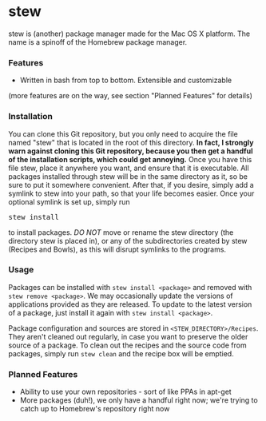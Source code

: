 stew
====

stew is (another) package manager made for the Mac OS X platform. The name is a spinoff of the Homebrew package manager.

### Features

- Written in bash from top to bottom. Extensible and customizable

(more features are on the way, see section "Planned Features" for details)


### Installation

You can clone this Git repository, but you only need to acquire the file named "stew" that is located in the root of this directory. **In fact, I strongly warn against cloning this Git repository, because you then get a handful of the installation scripts, which could get annoying.** Once you have this file stew, place it anywhere you want, and ensure that it is executable. All packages installed through stew will be in the same directory as it, so be sure to put it somewhere convenient. After that, if you desire, simply add a symlink to stew into your path, so that your life becomes easier. Once your optional symlink is set up, simply run
<pre>
stew install <package>
</pre>
to install packages. *DO NOT* move or rename the stew directory (the directory stew is placed in), or any of the subdirectories created by stew (Recipes and Bowls), as this will disrupt symlinks to the programs.

### Usage

Packages can be installed with `stew install <package>` and removed with `stew remove <package>`. We may occasionally update the versions of applications provided as they are released. To update to the latest version of a package, just install it again with `stew install <package>`.


Package configuration and sources are stored in `<STEW_DIRECTORY>/Recipes`. They aren't cleaned out regularly, in case you want to preserve the older source of a package. To clean out the recipes and the source code from packages, simply run `stew clean` and the recipe box will be emptied.

### Planned Features

- Ability to use your own repositories - sort of like PPAs in apt-get
- More packages (duh!), we only have a handful right now; we're trying to catch up to Homebrew's repository right now
